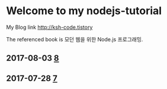 # Welcome to my nodejs-tutorial

My Blog link <http://ksh-code.tistory>

The referenced book is 모던 웹을 위한 Node.js 프로그래밍.

## 2017-08-03 [8](/8/)
## 2017-07-28 [7](/7/)